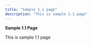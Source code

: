 ```yaml
---
title: "Sample 1.1 page"
description: "This is sample 1.1 page"
---
```

**Sample 1.1 Page**

This is sample 1.1 page

